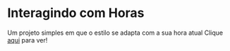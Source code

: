 # Interagindo com Horas

Um projeto simples em que o estilo se adapta com a sua hora atual 
Clique [aqui](https://edozz42.github.io/Horas/) para ver!

